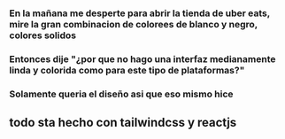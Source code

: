 ### En la mañana me desperte para abrir la tienda de uber eats, mire la gran combinacion de colorees de blanco y negro, colores solidos
### Entonces dije "¿por que no hago una interfaz medianamente linda y colorida como para este tipo de plataformas?"
### Solamente queria el diseño asi que eso mismo hice
## todo sta hecho con tailwindcss y reactjs
